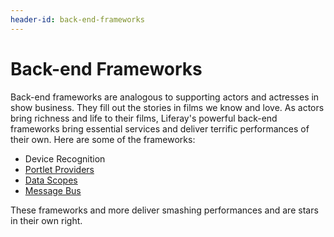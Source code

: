 ```yaml
---
header-id: back-end-frameworks
---
```


# Back-end Frameworks

Back-end frameworks are analogous to supporting actors and actresses in show
business. They fill out the stories in films we know and love. As actors bring
richness and life to their films, Liferay's powerful back-end frameworks bring
essential services and deliver terrific performances of their own. Here are some
of the frameworks:

- Device Recognition
- [Portlet Providers](/docs/7-1/tutorials/-/knowledge_base/t/portlet-providers)
- [Data Scopes](/docs/7-1/tutorials/-/knowledge_base/t/data-scopes)
- [Message Bus](/docs/7-1/tutorials/-/knowledge_base/t/message-bus)

These frameworks and more deliver smashing performances and are stars in their
own right. 
